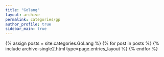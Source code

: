 ```yaml
---
title: "Golang"
layout: archive
permalink: categories/gp
author_profile: true
sidebar_main: true
---
```


{% assign posts = site.categories.GoLang %}
{% for post in posts %} {% include archive-single2.html type=page.entries_layout %} {% endfor %}
